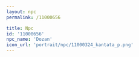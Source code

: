 ```yaml
---
layout: npc
permalink: /11000656

title: Npc
id: '11000656'
npc_name: 'Dozan'
icon_url: 'portrait/npc/11000324_kantata_p.png'
---
```

